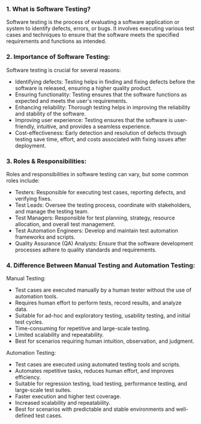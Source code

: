### 1. What is Software Testing?
Software testing is the process of evaluating a software application or system to identify defects, errors, or bugs. It involves executing various test cases and techniques to ensure that the software meets the specified requirements and functions as intended.

### 2. Importance of Software Testing:
Software testing is crucial for several reasons:
- Identifying defects: Testing helps in finding and fixing defects before the software is released, ensuring a higher quality product.
- Ensuring functionality: Testing ensures that the software functions as expected and meets the user's requirements.
- Enhancing reliability: Thorough testing helps in improving the reliability and stability of the software.
- Improving user experience: Testing ensures that the software is user-friendly, intuitive, and provides a seamless experience.
- Cost-effectiveness: Early detection and resolution of defects through testing save time, effort, and costs associated with fixing issues after deployment.

### 3. Roles & Responsibilities:
Roles and responsibilities in software testing can vary, but some common roles include:
- Testers: Responsible for executing test cases, reporting defects, and verifying fixes.
- Test Leads: Oversee the testing process, coordinate with stakeholders, and manage the testing team.
- Test Managers: Responsible for test planning, strategy, resource allocation, and overall test management.
- Test Automation Engineers: Develop and maintain test automation frameworks and scripts.
- Quality Assurance (QA) Analysts: Ensure that the software development processes adhere to quality standards and requirements.

### 4. Difference Between Manual Testing and Automation Testing:
Manual Testing:
- Test cases are executed manually by a human tester without the use of automation tools.
- Requires human effort to perform tests, record results, and analyze data.
- Suitable for ad-hoc and exploratory testing, usability testing, and initial test cycles.
- Time-consuming for repetitive and large-scale testing.
- Limited scalability and repeatability.
- Best for scenarios requiring human intuition, observation, and judgment.

Automation Testing:
- Test cases are executed using automated testing tools and scripts.
- Automates repetitive tasks, reduces human effort, and improves efficiency.
- Suitable for regression testing, load testing, performance testing, and large-scale test suites.
- Faster execution and higher test coverage.
- Increased scalability and repeatability.
- Best for scenarios with predictable and stable environments and well-defined test cases.